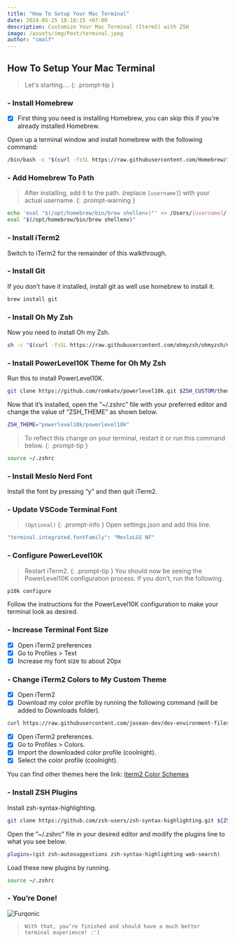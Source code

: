 ```yaml
---
title: "How To Setup Your Mac Terminal"
date: 2024-05-25 18:18:15 +07:00
description: Customize Your Mac Terminal (Iterm2) with ZSH
image: /assets/img/Post/terminal.jpeg
author: "cmalf"
---
```


## How To Setup Your Mac Terminal
> Let's starting....
{: .prompt-tip }

### - Install Homebrew
- [x] First thing you need is installing Homebrew, you can skip this if you're already installed Homebrew.

Open up a terminal window and install homebrew with the following command:

```bash
/bin/bash -c "$(curl -fsSL https://raw.githubusercontent.com/Homebrew/install/HEAD/install.sh)"
```

### - Add Homebrew To Path

> After installing, add it to the path.
(replace `[username]`) with your actual username.
{: .prompt-warning }

```bash
echo 'eval "$(/opt/homebrew/bin/brew shellenv)"' >> /Users/[username]/.zprofile
eval "$(/opt/homebrew/bin/brew shellenv)"
```

### - Install iTerm2

Switch to iTerm2 for the remainder of this walkthrough.

### - Install Git

If you don’t have it installed, install git as well use homebrew to install it.

```bash
brew install git
```

### - Install Oh My Zsh

Now you need to install Oh my Zsh.

```bash
sh -c "$(curl -fsSL https://raw.githubusercontent.com/ohmyzsh/ohmyzsh/master/tools/install.sh)"
```

### - Install PowerLevel10K Theme for Oh My Zsh

Run this to install PowerLevel10K.

```bash
git clone https://github.com/romkatv/powerlevel10k.git $ZSH_CUSTOM/themes/powerlevel10k
```
Now that it’s installed, open the ”~/.zshrc” file with your preferred editor and change the value of “ZSH_THEME” as shown below.

```bash
ZSH_THEME="powerlevel10k/powerlevel10k"
```
> To reflect this change on your terminal, restart it or run this command below.
{: .prompt-tip }
```bash
source ~/.zshrc
```
### - Install Meslo Nerd Font

Install the font by pressing “y” and then quit iTerm2.

### - Update VSCode Terminal Font
> `(Optional)`
{: .prompt-info }
Open settings.json and add this line.

```bash
"terminal.integrated.fontFamily": "MesloLGS NF"
```

### - Configure PowerLevel10K

> Restart iTerm2.
{: .prompt-tip }
You should now be seeing the PowerLevel10K configuration process. If you don’t, run the following.

```bash
p10k configure
```
Follow the instructions for the PowerLevel10K configuration to make your terminal look as desired.

### - Increase Terminal Font Size

- [x] Open iTerm2 preferences
- [x] Go to Profiles > Text
- [x] Increase my font size to about 20px

### - Change iTerm2 Colors to My Custom Theme

- [x] Open iTerm2
- [x] Download my color profile by running the following command (will be added to Downloads folder).

```bash
curl https://raw.githubusercontent.com/josean-dev/dev-environment-files/main/coolnight.itermcolors --output ~/Downloads/coolnight.itermcolors
```
- [x] Open iTerm2 preferences.
- [x] Go to Profiles > Colors.
- [x] Import the downloaded color profile (coolnight).
- [x] Select the color profile (coolnight).

You can find other themes here the link: [Iterm2 Color Schemes](https://iterm2colorschemes.com/)

### - Install ZSH Plugins

Install zsh-syntax-highlighting.
```bash
git clone https://github.com/zsh-users/zsh-syntax-highlighting.git ${ZSH_CUSTOM:-~/.oh-my-zsh/custom}/plugins/zsh-syntax-highlighting
```
Open the ”~/.zshrc” file in your desired editor and modify the plugins line to what you see below.

```bash
plugins=(git zsh-autosuggestions zsh-syntax-highlighting web-search)
```
Load these new plugins by running.

```bash
source ~/.zshrc
```

### - You’re Done!
![Furqonic](/assets/img/Post/How-To-Setup-Your-Mac-Terminal/ss1.png)

> `With that, you’re finished and should have a much better terminal experience! :')`
